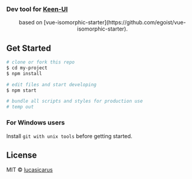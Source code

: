 ### Dev tool for [Keen-UI](https://github.com/JosephusPaye/Keen-UI)
<p align="center">
    based on [vue-isomorphic-starter](https://github.com/egoist/vue-isomorphic-starter).
</p>

## Get Started

```bash
# clone or fork this repo
$ cd my-project
$ npm install

# edit files and start developing
$ npm start

# bundle all scripts and styles for production use
# temp out
```

### For Windows users

Install `git with unix tools` before getting started.

## License

MIT &copy; [lucasicarus](https://github.com/lucasicarus)
